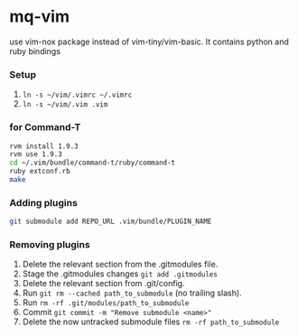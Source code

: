 mq-vim
======

use vim-nox package instead of vim-tiny/vim-basic. It contains python and ruby bindings

### Setup
1. ```ln -s ~/vim/.vimrc ~/.vimrc```
2. ```ln -s ~/vim/.vim .vim```

### for Command-T
```bash
rvm install 1.9.3
rvm use 1.9.3
cd ~/.vim/bundle/command-t/ruby/command-t
ruby extconf.rb
make
```

### Adding plugins
```bash
git submodule add REPO_URL .vim/bundle/PLUGIN_NAME
```

### Removing plugins
1. Delete the relevant section from the .gitmodules file.
2. Stage the .gitmodules changes ```git add .gitmodules```
3. Delete the relevant section from .git/config.
4. Run ```git rm --cached path_to_submodule``` (no trailing slash).
5. Run ```rm -rf .git/modules/path_to_submodule```
6. Commit ```git commit -m "Remove submodule <name>"```
7. Delete the now untracked submodule files ```rm -rf path_to_submodule```

